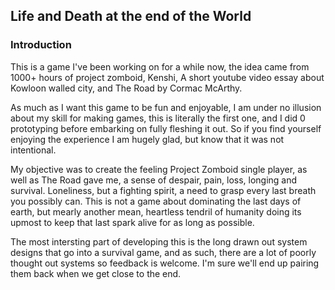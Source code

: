 ## Life and Death at the end of the World

### Introduction
This is a game I've been working on for a while now, the idea came from 1000+ hours of project zomboid, Kenshi, A short youtube video essay about Kowloon walled city, and The Road by Cormac McArthy.

As much as I want this game to be fun and enjoyable, I am under no illusion about my skill for making games, this is literally the first one, and I did 0 prototyping before embarking on fully fleshing it out. So if you find yourself enjoying the experience I am hugely glad, but know that it was not intentional.

My objective was to create the feeling Project Zomboid single player, as well as The Road gave me, a sense of despair, pain, loss, longing and survival. Loneliness, but a fighting spirit, a need to grasp every last breath you possibly can. This is not a game about dominating the last days of earth, but mearly another mean, heartless tendril of humanity doing its upmost to keep that last spark alive for as long as possible.

The most intersting part of developing this is the long drawn out system designs that go into a survival game, and as such, there are a lot of poorly thought out systems so feedback is welcome. I'm sure we'll end up pairing them back when we get close to the end.

